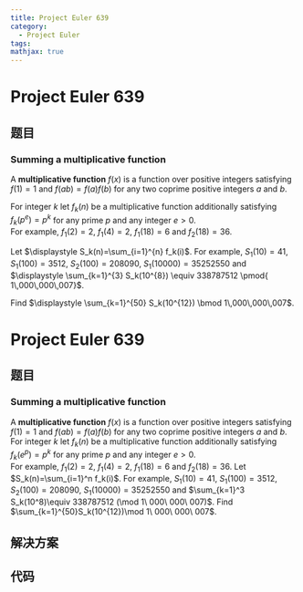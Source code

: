 ```yaml
---
title: Project Euler 639
category:
  - Project Euler
tags:
mathjax: true
---
```

<escape><!-- more --></escape>
    
# Project Euler 639
## 题目
### Summing a multiplicative function


A <b>multiplicative function</b> $f(x)$ is a function over positive integers satisfying $f(1)=1$ and $f(a b)=f(a) f(b)$ for any two coprime positive integers $a$ and $b$.

For integer $k$ let $f_k(n)$ be a multiplicative function additionally satisfying $f_k(p^e)=p^k$ for any prime $p$ and any integer $e>0$.<br /> 
For example, $f_1(2)=2$, $f_1(4)=2$, $f_1(18)=6$ and $f_2(18)=36$.

Let $\displaystyle S_k(n)=\sum_{i=1}^{n} f_k(i)$.
For example, $S_1(10)=41$, $S_1(100)=3512$, $S_2(100)=208090$, $S_1(10000)=35252550$ and $\displaystyle \sum_{k=1}^{3} S_k(10^{8}) \equiv 338787512 \pmod{ 1\,000\,000\,007}$.

Find $\displaystyle \sum_{k=1}^{50} S_k(10^{12}) \bmod 1\,000\,000\,007$.



# Project Euler 639
## 题目
### Summing a multiplicative function

A **multiplicative function** $f(x)$ is a function over positive integers satisfying $f(1)=1$ and $f(ab)=f(a)f(b)$ for any two coprime positive integers $a$ and $b$.
For integer $k$ let $f_k(n)$ be a multiplicative function additionally satisfying $f_k(e^p)=p^k$ for any prime $p$ and any integer $e>0$.<br>For example, $f_1(2)=2$, $f_1(4)=2$, $f_1(18)=6$ and $f_2(18)=36$.
Let $S_k(n)=\sum_{i=1}^n f_k(i)$. For example, $S_1(10)=41$, $S_1(100)=3512$, $S_2(100)=208090$, $S_1(10000)=35252550$ and $\sum_{k=1}^3 S_k(10^8)\equiv 338787512 (\mod 1\ 000\ 000\ 007)$. 
Find $\sum_{k=1}^{50}S_k(10^{12})\mod 1\ 000\ 000\ 007$.


## 解决方案


## 代码


